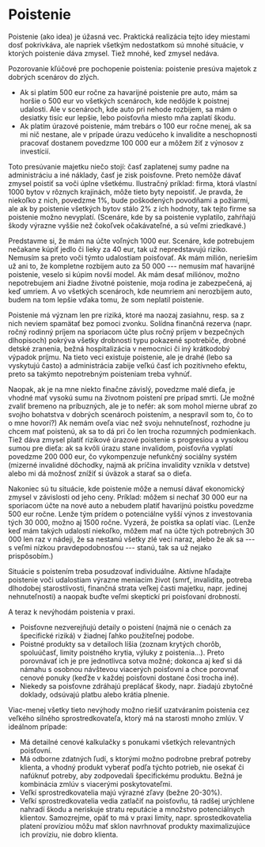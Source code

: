 # Poistenie

Poistenie (ako idea) je úžasná vec. Praktická realizácia tejto idey miestami dosť pokrivkáva, ale napriek všetkým nedostatkom sú mnohé situácie, v ktorých poistenie dáva zmysel. Tiež mnohé, keď zmysel nedáva.

Pozorovanie kľúčové pre pochopenie poistenia: poistenie presúva majetok z dobrých scenárov do zlých.
* Ak si platím 500 eur ročne za havarijné poistenie pre auto, mám sa horšie o 500 eur vo všetkých scenároch, kde nedôjde k poistnej udalosti. Ale v scenároch, kde auto pri nehode rozbijem, sa mám o desiatky tisíc eur lepšie, lebo poisťovňa miesto mňa zaplatí škodu.
* Ak platím úrazové poistenie, mám trebárs o 100 eur ročne menej, ak sa mi nič nestane, ale v prípade úrazu vedúceho k invalidite a neschopnosti pracovať dostanem povedzme 100 000 eur a môžem žiť z výnosov z investícií.

Toto presúvanie majetku niečo stojí: časť zaplatenej sumy padne na administráciu a iné náklady, časť je zisk poisťovne. Preto nemôže dávať zmysel poistiť sa voči úplne všetkému. Ilustračný príklad: firma, ktorá vlastní 1000 bytov v rôznych krajinách, môže tieto byty nepoistiť. Je pravda, že niekoľko z nich, povedzme 1%, bude poškodených povodňami a požiarmi, ale ak by poistenie všetkých bytov stálo 2% z ich hodnoty, tak tejto firme sa poistenie možno nevyplatí. (Scenáre, kde by sa poistenie vyplatilo, zahŕňajú škody výrazne vyššie než čokoľvek očakávateľné, a sú veľmi zriedkavé.)

Predstavme si, že mám na účte voľných 1000 eur. Scenáre, kde potrebujem nečakane kúpiť jedlo či lieky za 40 eur, tak už nepredstavujú riziko. Nemusím sa preto voči týmto udalostiam poisťovať. Ak mám milión, neriešim už ani to, že kompletne rozbijem auto za 50 000 --- nemusím mať havarijné poistenie, veselo si kúpim novší model. Ak mám desať miliónov, možno nepotrebujem ani žiadne životné poistenie, moja rodina je zabezpečená, aj keď umriem. A vo všetkých scenároch, kde neumriem ani nerozbijem auto, budem na tom lepšie vďaka tomu, že som neplatil poistenie.

Poistenie má význam len pre riziká, ktoré ma naozaj zasiahnu, resp. sa z nich neviem spamätať bez pomoci zvonku. Solídna finančná rezerva (napr. ročný rodinný príjem na sporiacom účte plus ročný príjem v bezpečných dlhopisoch) pokrýva všetky drobnosti typu pokazené spotrebiče, drobné detské zranenia, bežná hospitalizácia v nemocnici či iný krátkodobý výpadok príjmu. Na tieto veci existuje poistenie, ale je drahé (lebo sa vyskytujú často) a administrácia zabije veľkú časť ich pozitívneho efektu, preto sa takýmto nepotrebným poisteniam treba vyhnúť.

Naopak, ak je na mne niekto finačne závislý, povedzme malé dieťa, je vhodné mať vysokú sumu na životnom poistení pre prípad smrti. (Je možné zvaliť bremeno na príbuzných, ale je to nefér: ak som mohol mierne ubrať zo svojho bohatstva v dobrých scenároch poistením, a nespravil som to, čo to o mne hovorí?) Ak nemám oveľa viac než svoju nehnuteľnosť, rozhodne ju chcem mať poistenú, ak sa to dá pri čo len trocha rozumných podmienkach. Tiež dáva zmysel platiť rizikové úrazové poistenie s progresiou a vysokou sumou pre dieťa: ak sa kvôli úrazu stane invalidom, poisťovňa vyplatí povedzme 200 000 eur, čo vykompenzuje nefunkčný sociálny systém (mizerné invalidné dôchodky, najmä ak príčina invalidity vznikla v detstve) alebo mi dá možnosť znížiť si úväzok a starať sa o dieťa.

Nakoniec sú tu situácie, kde poistenie môže a nemusí dávať ekonomický zmysel v závislosti od jeho ceny. Príklad: môžem si nechať 30 000 eur na sporiacom účte na nové auto a nebudem platiť havarijnú poistku povedzme 500 eur ročne. Lenže tým prídem o potenciálne vyšší výnos z investovania tých 30 000, možno aj 1500 ročne. Vyzerá, že poistka sa oplatí viac. (Lenže keď mám takých udalostí niekoľko, môžem mať na účte tých potrebných 30 000 len raz v nádeji, že sa nestanú všetky zlé veci naraz, alebo že ak sa --- s veľmi nízkou pravdepodobnosťou --- stanú, tak sa už nejako prispôsobím.)

Situácie s poistením treba posudzovať individuálne. Aktívne hľadajte poistenie voči udalostiam výrazne meniacim život (smrť, invalidita, potreba dlhodobej starostlivosti, finančná strata veľkej časti majetku, napr. jedinej nehnuteľnosti) a naopak buďte veľmi skeptickí pri poisťovaní drobností.

A teraz k nevýhodám poistenia v praxi.
* Poisťovne nezverejňujú detaily o poistení (najmä nie o cenách za špecifické riziká) v žiadnej ľahko použiteľnej podobe.
* Poistné produkty sa v detailoch líšia (zoznam krytých chorôb, spoluúčasť, limity poistného krytia, výluky z poistenia...). Preto porovnávať ich je pre jednotlivca sotva možné; dokonca aj keď si dá námahu s osobnou návštevou viacerých poisťovní a chce porovnať cenové ponuky (keďže v každej poisťovni dostane čosi trocha iné).
* Niekedy sa poisťovne zdráhajú preplácať škody, napr. žiadajú zbytočné doklady, odsúvajú platbu alebo krátia plnenie.

Viac-menej všetky tieto nevýhody možno riešiť uzatváraním poistenia cez veľkého silného sprostredkovateľa, ktorý má na starosti mnoho zmlúv. V ideálnom prípade:
* Má detailné cenové kalkulačky s ponukami všetkých relevantných poisťovní.
* Má odborne zdatných ľudí, s ktorými možno podrobne prebrať potreby klienta, a vhodný produkt vyberať podľa týchto potrieb, nie osekať či nafúknuť potreby, aby zodpovedali špecifickému produktu. Bežná je kombinácia zmlúv s viacerými poskytovateľmi.
* Veľkí sprostredkovatelia majú výrazné zľavy (bežne 20-30%).
* Veľkí sprostredkovatelia vedia zatlačiť na poisťovňu, tá radšej urýchlene nahradí škodu a neriskuje stratu reputácie a množstvo potenciálnych klientov.
Samozrejme, opäť to má v praxi limity, napr. sprostedkovatelia platení províziou môžu mať sklon navrhnovať produkty maximalizujúce ich províziu, nie dobro klienta.
